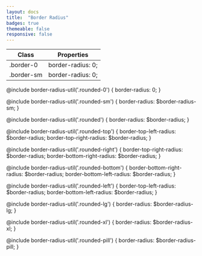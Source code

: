 ```yaml
---
layout: docs
title:  "Border Radius"
badges: true
themeable: false
responsive: false
---
```

<div class="table-utilities">
  <table class="table">
    <thead>
      <tr>
        <th>Class</th>
        <th>Properties</th>
      </tr>
    </thead>
    <tbody>
      <tr><td>.border-0</td><td>border-radius: 0;</td></tr>
      <tr><td>.border-sm</td><td>border-radius: 0;</td></tr>
    </tbody>
  </table>
</div>


@include border-radius-util('.rounded-0') {
  border-radius: 0;
}

@include border-radius-util('.rounded-sm') {
  border-radius: $border-radius-sm;
}

@include border-radius-util('.rounded') {
  border-radius: $border-radius;
}

@include border-radius-util('.rounded-top') {
  border-top-left-radius: $border-radius;
  border-top-right-radius: $border-radius;
}

@include border-radius-util('.rounded-right') {
  border-top-right-radius: $border-radius;
  border-bottom-right-radius: $border-radius;
}

@include border-radius-util('.rounded-bottom') {
  border-bottom-right-radius: $border-radius;
  border-bottom-left-radius: $border-radius;
}

@include border-radius-util('.rounded-left') {
  border-top-left-radius: $border-radius;
  border-bottom-left-radius: $border-radius;
}

@include border-radius-util('.rounded-lg') {
  border-radius: $border-radius-lg;
}

@include border-radius-util('.rounded-xl') {
  border-radius: $border-radius-xl;
}

@include border-radius-util('.rounded-pill') {
  border-radius: $border-radius-pill;
}
